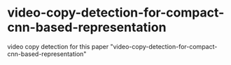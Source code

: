 # video-copy-detection-for-compact-cnn-based-representation
video copy detection for this paper "video-copy-detection-for-compact-cnn-based-representation"
